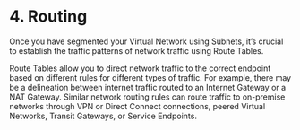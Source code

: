 # 4. Routing

Once you have segmented your Virtual Network using Subnets, it’s crucial to establish the traffic patterns of network traffic using Route Tables. 

Route Tables allow you to direct network traffic to the correct endpoint based on different rules for different types of traffic. For example, there may be a delineation between internet traffic routed to an Internet Gateway or a NAT Gateway. Similar network routing rules can route traffic to on-premise networks through VPN or Direct Connect connections, peered Virtual Networks, Transit Gateways, or Service Endpoints.